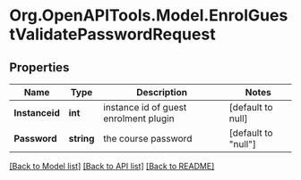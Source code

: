 # Org.OpenAPITools.Model.EnrolGuestValidatePasswordRequest

## Properties

Name | Type | Description | Notes
------------ | ------------- | ------------- | -------------
**Instanceid** | **int** | instance id of guest enrolment plugin | [default to null]
**Password** | **string** | the course password | [default to "null"]

[[Back to Model list]](../README.md#documentation-for-models) [[Back to API list]](../README.md#documentation-for-api-endpoints) [[Back to README]](../README.md)

